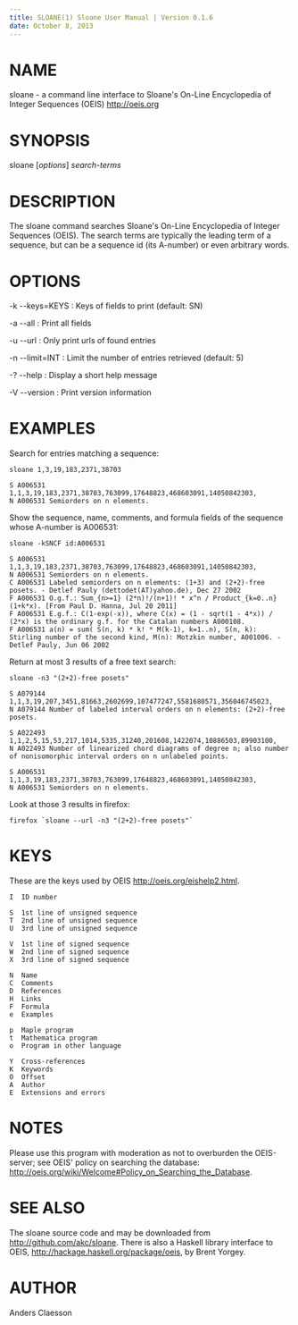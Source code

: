 ```yaml
---
title: SLOANE(1) Sloane User Manual | Version 0.1.6
date: October 8, 2013
---
```


# NAME

sloane - a command line interface to Sloane's
On-Line Encyclopedia of Integer Sequences (OEIS) <http://oeis.org>

# SYNOPSIS

sloane [*options*] *search-terms*

# DESCRIPTION

The sloane command searches Sloane's On-Line Encyclopedia of Integer
Sequences (OEIS). The search terms are typically the leading term of a
sequence, but can be a sequence id (its A-number) or even arbitrary words.

# OPTIONS

-k --keys=KEYS
:   Keys of fields to print (default: SN)

-a --all
:   Print all fields

-u --url
:   Only print urls of found entries

-n --limit=INT
:   Limit the number of entries retrieved (default: 5)

-? --help
:   Display a short help message

-V --version
:   Print version information

# EXAMPLES

Search for entries matching a sequence:

~~~~~
sloane 1,3,19,183,2371,38703

S A006531 1,1,3,19,183,2371,38703,763099,17648823,468603091,14050842303,
N A006531 Semiorders on n elements.
~~~~~

Show the sequence, name, comments, and formula fields of the sequence whose A-number is A006531:

~~~~~
sloane -kSNCF id:A006531

S A006531 1,1,3,19,183,2371,38703,763099,17648823,468603091,14050842303,
N A006531 Semiorders on n elements.
C A006531 Labeled semiorders on n elements: (1+3) and (2+2)-free posets. - Detlef Pauly (dettodet(AT)yahoo.de), Dec 27 2002
F A006531 O.g.f.: Sum_{n>=1} (2*n)!/(n+1)! * x^n / Product_{k=0..n} (1+k*x). [From Paul D. Hanna, Jul 20 2011]
F A006531 E.g.f.: C(1-exp(-x)), where C(x) = (1 - sqrt(1 - 4*x)) / (2*x) is the ordinary g.f. for the Catalan numbers A000108.
F A006531 a(n) = sum( S(n, k) * k! * M(k-1), k=1..n), S(n, k): Stirling number of the second kind, M(n): Motzkin number, A001006. - Detlef Pauly, Jun 06 2002
~~~~~

Return at most 3 results of a free text search:

~~~~~
sloane -n3 "(2+2)-free posets"

S A079144 1,1,3,19,207,3451,81663,2602699,107477247,5581680571,356046745023,
N A079144 Number of labeled interval orders on n elements: (2+2)-free posets.

S A022493 1,1,2,5,15,53,217,1014,5335,31240,201608,1422074,10886503,89903100,
N A022493 Number of linearized chord diagrams of degree n; also number of nonisomorphic interval orders on n unlabeled points.

S A006531 1,1,3,19,183,2371,38703,763099,17648823,468603091,14050842303,
N A006531 Semiorders on n elements.
~~~~~

Look at those 3 results in firefox:

~~~~~
firefox `sloane --url -n3 "(2+2)-free posets"`
~~~~~

# KEYS

These are the keys used by OEIS <http://oeis.org/eishelp2.html>.

    I  ID number

    S  1st line of unsigned sequence
    T  2nd line of unsigned sequence
    U  3rd line of unsigned sequence

    V  1st line of signed sequence
    W  2nd line of signed sequence
    X  3rd line of signed sequence

    N  Name
    C  Comments
    D  References
    H  Links
    F  Formula
    e  Examples

    p  Maple program
    t  Mathematica program
    o  Program in other language

    Y  Cross-references
    K  Keywords
    O  Offset
    A  Author
    E  Extensions and errors

# NOTES

Please use this program with moderation as not to overburden the
OEIS-server; see OEIS' policy on searching the database:
<http://oeis.org/wiki/Welcome#Policy_on_Searching_the_Database>.

# SEE ALSO

The sloane source code and may be downloaded from
<http://github.com/akc/sloane>. There is also a Haskell library
interface to OEIS, <http://hackage.haskell.org/package/oeis>, by Brent
Yorgey.

# AUTHOR

Anders Claesson

